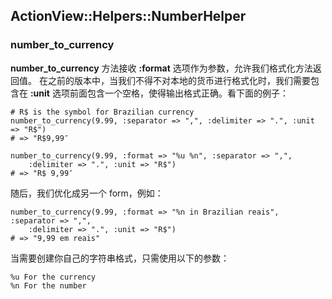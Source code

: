 ## ActionView::Helpers::NumberHelper

### number\_to\_currency

**number\_to\_currency** 方法接收 **:format** 选项作为参数，允许我们格式化方法返回值。 在之前的版本中，当我们不得不对本地的货币进行格式化时，我们需要包含在 **:unit** 选项前面包含一个空格，使得输出格式正确。看下面的例子：
	
	# R$ is the symbol for Brazilian currency
	number_to_currency(9.99, :separator => ",", :delimiter => ".", :unit => "R$")
	# => "R$9,99″

	number_to_currency(9.99, :format => "%u %n", :separator => ",", 
		:delimiter => ".", :unit => "R$")
	# => "R$ 9,99″
	
随后，我们优化成另一个 form，例如：

	number_to_currency(9.99, :format => "%n in Brazilian reais", :separator => ",", 
		:delimiter => ".", :unit => "R$")
	# => "9,99 em reais"

当需要创建你自己的字符串格式，只需使用以下的参数：

	%u For the currency
	%n For the number